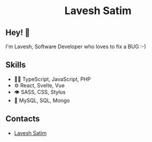 <h1 align="center">
  Lavesh Satim
</h1>

## Hey! 👋
I'm Lavesh, Software Developer who loves to fix a BUG :-)



## Skills
- 👨‍💻 TypeScript, JavaScript, PHP
- ⚙️ React, Svelte, Vue
- 👁️ SASS, CSS, Stylus
- 💽 MySQL, SQL, Mongo

## Contacts
- [Lavesh Satim](https://ilewies.github.io/LaveshJava/)


